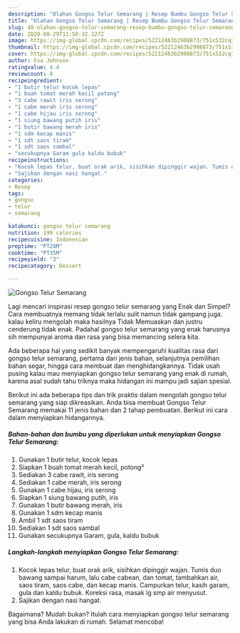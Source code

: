 ```yaml
---
description: "Olahan Gongso Telur Semarang | Resep Bumbu Gongso Telur Semarang Yang Lezat Sekali"
title: "Olahan Gongso Telur Semarang | Resep Bumbu Gongso Telur Semarang Yang Lezat Sekali"
slug: 48-olahan-gongso-telur-semarang-resep-bumbu-gongso-telur-semarang-yang-lezat-sekali
date: 2020-08-29T11:58:32.127Z
image: https://img-global.cpcdn.com/recipes/52212463b2908873/751x532cq70/gongso-telur-semarang-foto-resep-utama.jpg
thumbnail: https://img-global.cpcdn.com/recipes/52212463b2908873/751x532cq70/gongso-telur-semarang-foto-resep-utama.jpg
cover: https://img-global.cpcdn.com/recipes/52212463b2908873/751x532cq70/gongso-telur-semarang-foto-resep-utama.jpg
author: Eva Johnson
ratingvalue: 4.4
reviewcount: 8
recipeingredient:
- "1 butir telur kocok lepas"
- "1 buah tomat merah kecil potong"
- "3 cabe rawit iris serong"
- "1 cabe merah iris serong"
- "1 cabe hijau iris serong"
- "1 siung bawang putih iris"
- "1 butir bawang merah iris"
- "1 sdm kecap manis"
- "1 sdt saos tiram"
- "1 sdt saos sambal"
- "secukupnya Garam gula kaldu bubuk"
recipeinstructions:
- "Kocok lepas telur, buat orak arik, sisihkan dipinggir wajan. Tumis duo bawang sampai harum, lalu cabe cabean, dan tomat, tambahkan air, saos tiram, saos cabe, dan kecap manis. Campurkan telur, kasih garam, gula dan kaldu bubuk. Koreksi rasa, masak lg smp air menyusut."
- "Sajikan dengan nasi hangat."
categories:
- Resep
tags:
- gongso
- telur
- semarang

katakunci: gongso telur semarang 
nutrition: 199 calories
recipecuisine: Indonesian
preptime: "PT28M"
cooktime: "PT35M"
recipeyield: "3"
recipecategory: Dessert

---
```



![Gongso Telur Semarang](https://img-global.cpcdn.com/recipes/52212463b2908873/751x532cq70/gongso-telur-semarang-foto-resep-utama.jpg)

Lagi mencari inspirasi resep gongso telur semarang yang Enak dan Simpel? Cara membuatnya memang tidak terlalu sulit namun tidak gampang juga. kalau keliru mengolah maka hasilnya Tidak Memuaskan dan justru cenderung tidak enak. Padahal gongso telur semarang yang enak harusnya sih mempunyai aroma dan rasa yang bisa memancing selera kita.

Ada beberapa hal yang sedikit banyak mempengaruhi kualitas rasa dari gongso telur semarang, pertama dari jenis bahan, selanjutnya pemilihan bahan segar, hingga cara membuat dan menghidangkannya. Tidak usah pusing kalau mau menyiapkan gongso telur semarang yang enak di rumah, karena asal sudah tahu triknya maka hidangan ini mampu jadi sajian spesial.




Berikut ini ada beberapa tips dan trik praktis dalam mengolah gongso telur semarang yang siap dikreasikan. Anda bisa membuat Gongso Telur Semarang memakai 11 jenis bahan dan 2 tahap pembuatan. Berikut ini cara dalam menyiapkan hidangannya.

<!--inarticleads1-->

##### Bahan-bahan dan bumbu yang diperlukan untuk menyiapkan Gongso Telur Semarang:

1. Gunakan 1 butir telur, kocok lepas
1. Siapkan 1 buah tomat merah kecil, potong²
1. Sediakan 3 cabe rawit, iris serong
1. Sediakan 1 cabe merah, iris serong
1. Gunakan 1 cabe hijau, iris serong
1. Siapkan 1 siung bawang putih, iris
1. Gunakan 1 butir bawang merah, iris
1. Gunakan 1 sdm kecap manis
1. Ambil 1 sdt saos tiram
1. Sediakan 1 sdt saos sambal
1. Gunakan secukupnya Garam, gula, kaldu bubuk




<!--inarticleads2-->

##### Langkah-langkah menyiapkan Gongso Telur Semarang:

1. Kocok lepas telur, buat orak arik, sisihkan dipinggir wajan. Tumis duo bawang sampai harum, lalu cabe cabean, dan tomat, tambahkan air, saos tiram, saos cabe, dan kecap manis. Campurkan telur, kasih garam, gula dan kaldu bubuk. Koreksi rasa, masak lg smp air menyusut.
1. Sajikan dengan nasi hangat.




Bagaimana? Mudah bukan? Itulah cara menyiapkan gongso telur semarang yang bisa Anda lakukan di rumah. Selamat mencoba!
